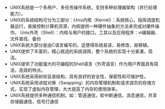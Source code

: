 
- UNIX系统是一个多用户、多任务操作系统，支持多种处理器架构（并行处理能力）。
- UNIX的系统结构可分为三部分：Unix内核（Kernel）：系统核心，指挥调度机器运行，直接控制计算机资源，内核提供一种硬件抽象的方法来完成对硬件操作。 Unix外壳（Shell）：内核与用户的接口。工具以及应用程序：vi编辑器、文件查找、备份
- UNIX系统大部分是由C语言编写的，这使得系统易读，易修改，易移植。
- UNIX提供了丰富的，精心挑选的系统调用，整个系统的实现十分紧凑，简洁。
- UNIX提供了功能强大的可编程的Shell语言（外壳语言）作为用户界面具有简洁，高效的特点。
- UNIX系统采用树状目录结构，具有良好的安全性，保密性和可维护性。
- UNIX系统采用进程对换（Swapping）的内存管理机制和请求调页的存储方式，实现了虚拟内存管理，大大提高了内存的使用效率。
- UNIX系统提供多种通信机制，如：管道通信，软中断通信，消息通信，共享存储器通信，信号灯通信